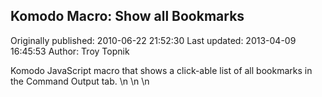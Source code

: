 ## Komodo Macro: Show all Bookmarks 
Originally published: 2010-06-22 21:52:30 
Last updated: 2013-04-09 16:45:53 
Author: Troy Topnik 
 
Komodo JavaScript macro that shows a click-able list of all bookmarks in the Command Output tab.\n\n\n